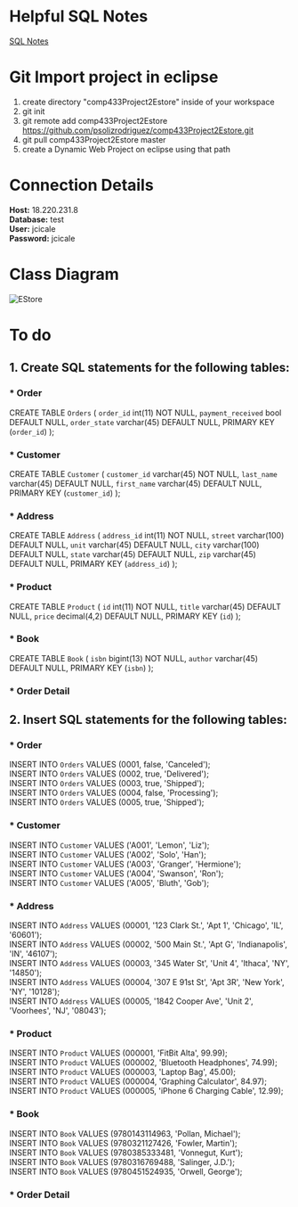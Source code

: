 # Helpful SQL Notes
[SQL Notes](./documents/SQL_helpful_notes.md)
# Git Import project in eclipse
1) create directory "comp433Project2Estore" inside of your workspace
2) git init
3) git remote add comp433Project2Estore https://github.com/psolizrodriguez/comp433Project2Estore.git
4) git pull comp433Project2Estore master
5) create a Dynamic Web Project on eclipse using that path
# Connection Details
**Host:** 18.220.231.8  
**Database:** test  
**User:** jcicale  
**Password:** jcicale  
# Class Diagram
![EStore](https://i.imgur.com/4Ha50PY.png)
# To do
## 1. Create SQL statements for the following tables:
### * Order
CREATE TABLE `Orders` ( 
  `order_id` int(11) NOT NULL, 
  `payment_received` bool DEFAULT NULL, 
  `order_state` varchar(45) DEFAULT NULL, 
  PRIMARY KEY (`order_id`) 
);
### * Customer
CREATE TABLE `Customer` (
  `customer_id` varchar(45) NOT NULL, 
  `last_name` varchar(45) DEFAULT NULL, 
  `first_name` varchar(45) DEFAULT NULL, 
  PRIMARY KEY (`customer_id`) 
);
### * Address
CREATE TABLE `Address` (
  `address_id` int(11) NOT NULL,
  `street` varchar(100) DEFAULT NULL,
  `unit` varchar(45) DEFAULT NULL,
  `city` varchar(100) DEFAULT NULL,
  `state` varchar(45) DEFAULT NULL,
  `zip` varchar(45) DEFAULT NULL,
  PRIMARY KEY (`address_id`)
);
### * Product
CREATE TABLE `Product` (
  `id` int(11) NOT NULL,
  `title` varchar(45) DEFAULT NULL,
  `price` decimal(4,2) DEFAULT NULL,
  PRIMARY KEY (`id`)
);
### * Book
CREATE TABLE `Book` (
  `isbn` bigint(13) NOT NULL, 
  `author` varchar(45) DEFAULT NULL, 
  PRIMARY KEY (`isbn`) 
);
### * Order Detail
## 2. Insert SQL statements for the following tables:
### * Order
INSERT INTO `Orders` VALUES (0001, false, 'Canceled');  
INSERT INTO `Orders` VALUES (0002, true, 'Delivered');  
INSERT INTO `Orders` VALUES (0003, true, 'Shipped');  
INSERT INTO `Orders` VALUES (0004, false, 'Processing');  
INSERT INTO `Orders` VALUES (0005, true, 'Shipped');  
### * Customer
INSERT INTO `Customer` VALUES ('A001', 'Lemon', 'Liz');  
INSERT INTO `Customer` VALUES ('A002', 'Solo', 'Han');  
INSERT INTO `Customer` VALUES ('A003', 'Granger', 'Hermione');  
INSERT INTO `Customer` VALUES ('A004', 'Swanson', 'Ron');  
INSERT INTO `Customer` VALUES ('A005', 'Bluth', 'Gob');  
### * Address
INSERT INTO `Address` VALUES (00001, '123 Clark St.', 'Apt 1', 'Chicago', 'IL', '60601');  
INSERT INTO `Address` VALUES (00002, '500 Main St.', 'Apt G', 'Indianapolis', 'IN', '46107');  
INSERT INTO `Address` VALUES (00003, '345 Water St', 'Unit 4', 'Ithaca', 'NY', '14850');  
INSERT INTO `Address` VALUES (00004, '307 E 91st St', 'Apt 3R', 'New York', 'NY', '10128');  
INSERT INTO `Address` VALUES (00005, '1842 Cooper Ave', 'Unit 2', 'Voorhees', 'NJ', '08043');  
### * Product
INSERT INTO `Product` VALUES (000001, 'FitBit Alta', 99.99);  
INSERT INTO `Product` VALUES (000002, 'Bluetooth Headphones', 74.99);  
INSERT INTO `Product` VALUES (000003, 'Laptop Bag', 45.00);  
INSERT INTO `Product` VALUES (000004, 'Graphing Calculator', 84.97);  
INSERT INTO `Product` VALUES (000005, 'iPhone 6 Charging Cable', 12.99);  
### * Book
INSERT INTO `Book` VALUES (9780143114963, 'Pollan, Michael');  
INSERT INTO `Book` VALUES (9780321127426, 'Fowler, Martin');  
INSERT INTO `Book` VALUES (9780385333481, 'Vonnegut, Kurt');  
INSERT INTO `Book` VALUES (9780316769488, 'Salinger, J.D.');  
INSERT INTO `Book` VALUES (9780451524935, 'Orwell, George');  
### * Order Detail
